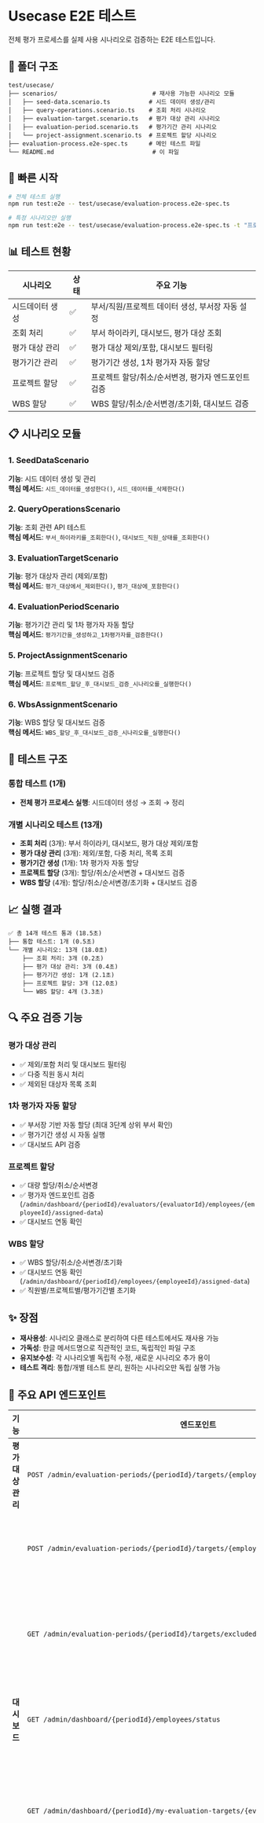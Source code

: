 # Usecase E2E 테스트

전체 평가 프로세스를 실제 사용 시나리오로 검증하는 E2E 테스트입니다.

## 📁 폴더 구조

```
test/usecase/
├── scenarios/                           # 재사용 가능한 시나리오 모듈
│   ├── seed-data.scenario.ts           # 시드 데이터 생성/관리
│   ├── query-operations.scenario.ts    # 조회 처리 시나리오
│   ├── evaluation-target.scenario.ts   # 평가 대상 관리 시나리오
│   ├── evaluation-period.scenario.ts   # 평가기간 관리 시나리오
│   └── project-assignment.scenario.ts  # 프로젝트 할당 시나리오
├── evaluation-process.e2e-spec.ts      # 메인 테스트 파일
└── README.md                            # 이 파일
```

## 🚀 빠른 시작

```bash
# 전체 테스트 실행
npm run test:e2e -- test/usecase/evaluation-process.e2e-spec.ts

# 특정 시나리오만 실행
npm run test:e2e -- test/usecase/evaluation-process.e2e-spec.ts -t "프로젝트 할당 시나리오"
```

## 📊 테스트 현황

| 시나리오 | 상태 | 주요 기능 |
|---------|------|----------|
| 시드데이터 생성 | ✅ | 부서/직원/프로젝트 데이터 생성, 부서장 자동 설정 |
| 조회 처리 | ✅ | 부서 하이라키, 대시보드, 평가 대상 조회 |
| 평가 대상 관리 | ✅ | 평가 대상 제외/포함, 대시보드 필터링 |
| 평가기간 관리 | ✅ | 평가기간 생성, 1차 평가자 자동 할당 |
| 프로젝트 할당 | ✅ | 프로젝트 할당/취소/순서변경, 평가자 엔드포인트 검증 |
| WBS 할당 | ✅ | WBS 할당/취소/순서변경/초기화, 대시보드 검증 |

## 📋 시나리오 모듈

### 1. SeedDataScenario
**기능**: 시드 데이터 생성 및 관리  
**핵심 메서드**: `시드_데이터를_생성한다()`, `시드_데이터를_삭제한다()`

### 2. QueryOperationsScenario  
**기능**: 조회 관련 API 테스트  
**핵심 메서드**: `부서_하이라키를_조회한다()`, `대시보드_직원_상태를_조회한다()`

### 3. EvaluationTargetScenario
**기능**: 평가 대상자 관리 (제외/포함)  
**핵심 메서드**: `평가_대상에서_제외한다()`, `평가_대상에_포함한다()`

### 4. EvaluationPeriodScenario
**기능**: 평가기간 관리 및 1차 평가자 자동 할당  
**핵심 메서드**: `평가기간을_생성하고_1차평가자를_검증한다()`

### 5. ProjectAssignmentScenario
**기능**: 프로젝트 할당 및 대시보드 검증  
**핵심 메서드**: `프로젝트_할당_후_대시보드_검증_시나리오를_실행한다()`

### 6. WbsAssignmentScenario
**기능**: WBS 할당 및 대시보드 검증  
**핵심 메서드**: `WBS_할당_후_대시보드_검증_시나리오를_실행한다()`

## 🧪 테스트 구조

### 통합 테스트 (1개)
- **전체 평가 프로세스 실행**: 시드데이터 생성 → 조회 → 정리

### 개별 시나리오 테스트 (13개)
- **조회 처리** (3개): 부서 하이라키, 대시보드, 평가 대상 제외/포함
- **평가 대상 관리** (3개): 제외/포함, 다중 처리, 목록 조회  
- **평가기간 생성** (1개): 1차 평가자 자동 할당
- **프로젝트 할당** (3개): 할당/취소/순서변경 + 대시보드 검증
- **WBS 할당** (4개): 할당/취소/순서변경/초기화 + 대시보드 검증

## 📈 실행 결과

```
✅ 총 14개 테스트 통과 (18.5초)
├── 통합 테스트: 1개 (0.5초)
└── 개별 시나리오: 13개 (18.0초)
    ├── 조회 처리: 3개 (0.2초)
    ├── 평가 대상 관리: 3개 (0.4초)  
    ├── 평가기간 생성: 1개 (2.1초)
    ├── 프로젝트 할당: 3개 (12.0초)
    └── WBS 할당: 4개 (3.3초)
```

## 🔍 주요 검증 기능

### 평가 대상 관리
- ✅ 제외/포함 처리 및 대시보드 필터링
- ✅ 다중 직원 동시 처리
- ✅ 제외된 대상자 목록 조회

### 1차 평가자 자동 할당  
- ✅ 부서장 기반 자동 할당 (최대 3단계 상위 부서 확인)
- ✅ 평가기간 생성 시 자동 실행
- ✅ 대시보드 API 검증

### 프로젝트 할당
- ✅ 대량 할당/취소/순서변경
- ✅ 평가자 엔드포인트 검증 (`/admin/dashboard/{periodId}/evaluators/{evaluatorId}/employees/{employeeId}/assigned-data`)
- ✅ 대시보드 연동 확인

### WBS 할당
- ✅ WBS 할당/취소/순서변경/초기화
- ✅ 대시보드 연동 확인 (`/admin/dashboard/{periodId}/employees/{employeeId}/assigned-data`)
- ✅ 직원별/프로젝트별/평가기간별 초기화

## ✨ 장점

- **재사용성**: 시나리오 클래스로 분리하여 다른 테스트에서도 재사용 가능
- **가독성**: 한글 메서드명으로 직관적인 코드, 독립적인 파일 구조
- **유지보수성**: 각 시나리오별 독립적 수정, 새로운 시나리오 추가 용이
- **테스트 격리**: 통합/개별 테스트 분리, 원하는 시나리오만 독립 실행 가능

## 🔧 주요 API 엔드포인트

| 기능 | 엔드포인트 | 설명 |
|------|------------|------|
| **평가 대상 관리** | `POST /admin/evaluation-periods/{periodId}/targets/{employeeId}/exclude` | 평가 대상 제외 |
| | `POST /admin/evaluation-periods/{periodId}/targets/{employeeId}/include` | 평가 대상 포함 |
| | `GET /admin/evaluation-periods/{periodId}/targets/excluded` | 제외된 대상자 목록 |
| **대시보드** | `GET /admin/dashboard/{periodId}/employees/status` | 직원 현황 조회 |
| | `GET /admin/dashboard/{periodId}/my-evaluation-targets/{evaluatorId}/status` | 평가자별 담당 대상자 |
| | `GET /admin/dashboard/{periodId}/evaluators/{evaluatorId}/employees/{employeeId}/assigned-data` | 평가자-피평가자 할당 데이터 |
| **프로젝트 할당** | `POST /admin/evaluation-criteria/project-assignments/bulk` | 프로젝트 대량 할당 |
| | `DELETE /admin/evaluation-criteria/project-assignments/{assignmentId}` | 프로젝트 할당 취소 |
| | `PATCH /admin/evaluation-criteria/project-assignments/{assignmentId}/order` | 프로젝트 할당 순서 변경 |

## 📋 시나리오 현황

### ✅ 완료 (6개)
- **시드데이터**: 부서/직원/프로젝트 생성, 부서장 자동 설정
- **조회 처리**: 부서 하이라키, 대시보드, 평가 대상 조회
- **평가 대상 관리**: 제외/포함, 다중 처리, 목록 조회
- **평가기간 관리**: 생성, 1차 평가자 자동 할당
- **프로젝트 할당**: 할당/취소/순서변경, 평가자 엔드포인트 검증
- **WBS 할당**: 할당/취소/순서변경/초기화, 대시보드 검증

### 🚧 예정 (4개)
- **평가 기준 설정**: WBS별 평가 기준 관리
- **평가 진행**: 실제 평가 수행 프로세스
- **최종 평가 조회**: 평가 결과 집계 및 조회
- **WBS 배정**: WBS별 담당자 배정
